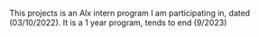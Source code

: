This projects is an Alx intern program I am participating in, dated (03/10/2022).
It is a 1 year program, tends to end (9/2023)
